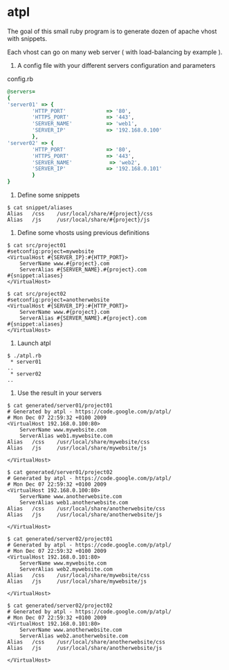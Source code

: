 atpl
====

The goal of this small ruby program is to generate dozen of apache vhost with snippets.

Each vhost can go on many web server ( with load-balancing by example ).

1. A config file with your different servers configuration and parameters

config.rb 
```ruby
@servers=
{
'server01' => {
        'HTTP_PORT'             => '80',
        'HTTPS_PORT'            => '443',
        'SERVER_NAME'           => 'web1',
        'SERVER_IP'             => '192.168.0.100'
        },
'server02' => {
        'HTTP_PORT'             => '80',
        'HTTPS_PORT'            => '443',
        'SERVER_NAME'            => 'web2',
        'SERVER_IP'             => '192.168.0.101'
        }
}
```

1. Define some snippets

```
$ cat snippet/aliases 
Alias   /css    /usr/local/share/#{project}/css
Alias   /js     /usr/local/share/#{project}/js
```

1. Define some vhosts using previous definitions

```
$ cat src/project01
#setconfig:project=mywebsite
<VirtualHost #{SERVER_IP}:#{HTTP_PORT}>
    ServerName www.#{project}.com
    ServerAlias #{SERVER_NAME}.#{project}.com
#{snippet:aliases}
</VirtualHost>

$ cat src/project02
#setconfig:project=anotherwebsite
<VirtualHost #{SERVER_IP}:#{HTTP_PORT}>
    ServerName www.#{project}.com
    ServerAlias #{SERVER_NAME}.#{project}.com
#{snippet:aliases}
</VirtualHost>
```

1. Launch atpl

```
$ ./atpl.rb 
 * server01
..
 * server02
..
```

1. Use the result in your servers

```
$ cat generated/server01/project01 
# Generated by atpl - https://code.google.com/p/atpl/
# Mon Dec 07 22:59:32 +0100 2009
<VirtualHost 192.168.0.100:80>
    ServerName www.mywebsite.com
    ServerAlias web1.mywebsite.com
Alias   /css    /usr/local/share/mywebsite/css
Alias   /js     /usr/local/share/mywebsite/js

</VirtualHost>

$ cat generated/server01/project02
# Generated by atpl - https://code.google.com/p/atpl/
# Mon Dec 07 22:59:32 +0100 2009
<VirtualHost 192.168.0.100:80>
    ServerName www.anotherwebsite.com
    ServerAlias web1.anotherwebsite.com
Alias   /css    /usr/local/share/anotherwebsite/css
Alias   /js     /usr/local/share/anotherwebsite/js

</VirtualHost>

$ cat generated/server02/project01 
# Generated by atpl - https://code.google.com/p/atpl/
# Mon Dec 07 22:59:32 +0100 2009
<VirtualHost 192.168.0.101:80>
    ServerName www.mywebsite.com
    ServerAlias web2.mywebsite.com
Alias   /css    /usr/local/share/mywebsite/css
Alias   /js     /usr/local/share/mywebsite/js

</VirtualHost>

$ cat generated/server02/project02
# Generated by atpl - https://code.google.com/p/atpl/
# Mon Dec 07 22:59:32 +0100 2009
<VirtualHost 192.168.0.101:80>
    ServerName www.anotherwebsite.com
    ServerAlias web2.anotherwebsite.com
Alias   /css    /usr/local/share/anotherwebsite/css
Alias   /js     /usr/local/share/anotherwebsite/js

</VirtualHost>
```

